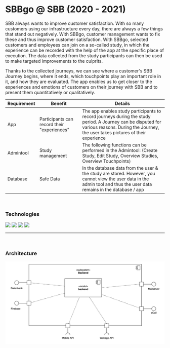 
<h1>SBBgo @ SBB (2020 - 2021)</h1>

SBB always wants to improve customer satisfaction. With so many customers using our infrastructure every day, there are always a few things that stand out negatively. With SBBgo, customer management wants to fix these and thus improve customer satisfaction.  With SBBgo, selected customers and employees can join on a so-called study, in which the experience can be recorded with the help of the app at the specific place of execution. The data collected from the study participants can then be used to make targeted improvements to the culprits. 

Thanks to the collected journeys, we can see where a customer's SBB Journey begins, where it ends, which touchpoints play an important role in it, and how they are evaluated. The app enables us to get closer to the experiences and emotions of customers on their journey with SBB and to present them quantitatively or qualitatively.


<table class="tg">
<thead>
  <tr>
    <th>Requirement</th>
    <th>Benefit</th>
    <th>Details</th>
  </tr>
</thead>
<tbody>
  <tr>
    <td>App</td>
    <td>Participants can record their "experiences"</td>
    <td>The app enables study participants to record journeys during the study period. A Journey can be disputed for various reasons. During the Journey, the user takes pictures of their experience</td>
  </tr>
  <tr>
    <td>Admintool</td>
    <td>Study management</td>
    <td>The following functions can be performed in the Admintool: (Create Study, Edit Study, Overview Studies, Overview Touchpoints)
    </td>
  </tr>
  <tr>
    <td>Database</td>
    <td>Safe Data</td>
    <td>In the database data from the user & the study are stored. However, you cannot view the user data in the admin tool and thus the user data remains in the database / app
</td>
  </tr>
</tbody>
</table>


<br>

<h3>Technologies</h3>

<img src="https://img.shields.io/badge/Angular-DD0031?style=for-the-badge&logo=angular&logoColor=white">
<img src="https://img.shields.io/badge/Spring-6DB33F?style=for-the-badge&logo=spring&logoColor=white">
<img src="https://img.shields.io/badge/PostgreSQL-316192?style=for-the-badge&amp;logo=postgresql&amp;logoColor=white">
<img src="https://img.shields.io/badge/Firebase-039BE5?style=for-the-badge&logo=Firebase&logoColor=white">

<br>
<hr>
<br>

<h3>Architecture</h3>
<img src="images/diagram.png">
